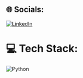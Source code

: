 ## 🌐 Socials:
[![LinkedIn](https://img.shields.io/badge/LinkedIn-%230077B5.svg?logo=linkedin&logoColor=white)](https://linkedin.com/in/varun-kanna) 

# 💻 Tech Stack:
![Python](https://img.shields.io/badge/python-3670A0?style=flat&logo=python&logoColor=ffdd54)





